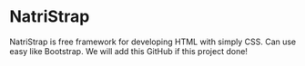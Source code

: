 # NatriStrap
NatriStrap is free framework for developing HTML with simply CSS. Can use easy like Bootstrap. We will add this GitHub if this project done!
